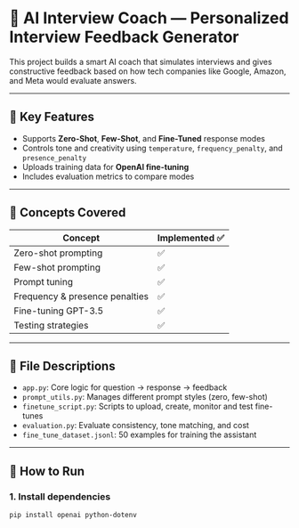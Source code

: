 # 🤖 AI Interview Coach — Personalized Interview Feedback Generator

This project builds a smart AI coach that simulates interviews and gives constructive feedback based on how tech companies like Google, Amazon, and Meta would evaluate answers.

---

## 🎯 Key Features

- Supports **Zero-Shot**, **Few-Shot**, and **Fine-Tuned** response modes
- Controls tone and creativity using `temperature`, `frequency_penalty`, and `presence_penalty`
- Uploads training data for **OpenAI fine-tuning**
- Includes evaluation metrics to compare modes

---

## 🧠 Concepts Covered

| Concept                 | Implemented ✅ |
|-------------------------|----------------|
| Zero-shot prompting     | ✅              |
| Few-shot prompting      | ✅              |
| Prompt tuning           | ✅              |
| Frequency & presence penalties | ✅       |
| Fine-tuning GPT-3.5     | ✅              |
| Testing strategies      | ✅              |

---

## 📂 File Descriptions

- `app.py`: Core logic for question → response → feedback
- `prompt_utils.py`: Manages different prompt styles (zero, few-shot)
- `finetune_script.py`: Scripts to upload, create, monitor and test fine-tunes
- `evaluation.py`: Evaluate consistency, tone matching, and cost
- `fine_tune_dataset.jsonl`: 50 examples for training the assistant

---

## 🚀 How to Run

### 1. Install dependencies
```bash
pip install openai python-dotenv

